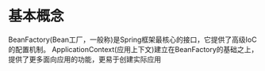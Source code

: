 # 基本概念
BeanFactory(Bean工厂，一般称)是Spring框架最核心的接口，它提供了高级IoC的配置机制。
ApplicationContext(应用上下文)建立在BeanFactory的基础之上，提供了更多面向应用的功能，更易于创建实际应用
